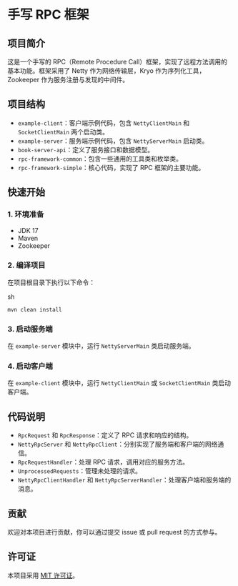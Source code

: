 # 手写 RPC 框架

## 项目简介

这是一个手写的 RPC（Remote Procedure Call）框架，实现了远程方法调用的基本功能。框架采用了 Netty 作为网络传输层，Kryo 作为序列化工具，Zookeeper 作为服务注册与发现的中间件。

## 项目结构

- `example-client`：客户端示例代码，包含 `NettyClientMain` 和 `SocketClientMain` 两个启动类。
- `example-server`：服务端示例代码，包含 `NettyServerMain` 启动类。
- `book-server-api`：定义了服务接口和数据模型。
- `rpc-framework-common`：包含一些通用的工具类和枚举类。
- `rpc-framework-simple`：核心代码，实现了 RPC 框架的主要功能。

## 快速开始

### 1. 环境准备

- JDK 17
- Maven
- Zookeeper

### 2. 编译项目

在项目根目录下执行以下命令：

sh

```
mvn clean install
```

### 3. 启动服务端

在 `example-server` 模块中，运行 `NettyServerMain` 类启动服务端。

### 4. 启动客户端

在 `example-client` 模块中，运行 `NettyClientMain` 或 `SocketClientMain` 类启动客户端。

## 代码说明

- `RpcRequest` 和 `RpcResponse`：定义了 RPC 请求和响应的结构。
- `NettyRpcServer` 和 `NettyRpcClient`：分别实现了服务端和客户端的网络通信。
- `RpcRequestHandler`：处理 RPC 请求，调用对应的服务方法。
- `UnprocessedRequests`：管理未处理的请求。
- `NettyRpcClientHandler` 和 `NettyRpcServerHandler`：处理客户端和服务端的消息。


## 贡献

欢迎对本项目进行贡献，你可以通过提交 issue 或 pull request 的方式参与。

## 许可证

本项目采用 [MIT 许可证]()。

